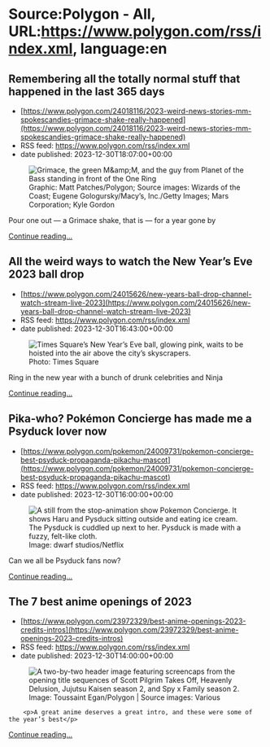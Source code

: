 # Source:Polygon -  All, URL:https://www.polygon.com/rss/index.xml, language:en

## Remembering all the totally normal stuff that happened in the last 365 days
 - [https://www.polygon.com/24018116/2023-weird-news-stories-mm-spokescandies-grimace-shake-really-happened](https://www.polygon.com/24018116/2023-weird-news-stories-mm-spokescandies-grimace-shake-really-happened)
 - RSS feed: https://www.polygon.com/rss/index.xml
 - date published: 2023-12-30T18:07:00+00:00

<figure>
      <img alt="Grimace, the green M&amp;amp;M, and the guy from Planet of the Bass standing in front of the One Ring" src="https://cdn.vox-cdn.com/thumbor/CKFshmuh4tJP_CskHG1r8wqVT8M=/0x21:1909x1095/640x360/cdn.vox-cdn.com/uploads/chorus_image/image/73010032/cursed.0.jpg" />
        <figcaption>Graphic: Matt Patches/Polygon; Source images: Wizards of the Coast; Eugene Gologursky/Macy’s, Inc./Getty Images; Mars Corporation; Kyle Gordon</figcaption>
    </figure>

  <p>Pour one out — a Grimace shake, that is — for a year gone by</p>
  <p>
    <a href="https://www.polygon.com/24018116/2023-weird-news-stories-mm-spokescandies-grimace-shake-really-happened">Continue reading&hellip;</a>
  </p>

## All the weird ways to watch the New Year’s Eve 2023 ball drop
 - [https://www.polygon.com/24015626/new-years-ball-drop-channel-watch-stream-live-2023](https://www.polygon.com/24015626/new-years-ball-drop-channel-watch-stream-live-2023)
 - RSS feed: https://www.polygon.com/rss/index.xml
 - date published: 2023-12-30T16:43:00+00:00

<figure>
      <img alt="Times Square’s New Year’s Eve ball, glowing pink, waits to be hoisted into the air above the city’s skyscrapers." src="https://cdn.vox-cdn.com/thumbor/udqy1nfr7IYj9b-0BKQ2C1vRJG4=/0x0:1920x1080/640x360/cdn.vox-cdn.com/uploads/chorus_image/image/73009859/nye_ball.0.jpg" />
        <figcaption>Photo: Times Square</figcaption>
    </figure>

  <p>Ring in the new year with a bunch of drunk celebrities and Ninja</p>
  <p>
    <a href="https://www.polygon.com/24015626/new-years-ball-drop-channel-watch-stream-live-2023">Continue reading&hellip;</a>
  </p>

## Pika-who? Pokémon Concierge has made me a Psyduck lover now
 - [https://www.polygon.com/pokemon/24009731/pokemon-concierge-best-psyduck-propaganda-pikachu-mascot](https://www.polygon.com/pokemon/24009731/pokemon-concierge-best-psyduck-propaganda-pikachu-mascot)
 - RSS feed: https://www.polygon.com/rss/index.xml
 - date published: 2023-12-30T16:00:00+00:00

<figure>
      <img alt="A still from the stop-animation show Pokemon Concierge. It shows Haru and Pysduck sitting outside and eating ice cream. The Pysduck is cuddled up next to her. Pysduck is made with a fuzzy, felt-like cloth." src="https://cdn.vox-cdn.com/thumbor/JnLUucS3BUWY_EB7sDoH6B6P9ws=/0x0:1920x1080/640x360/cdn.vox-cdn.com/uploads/chorus_image/image/73009750/PokemonConcierge_MT_02.0.jpg" />
        <figcaption>Image: dwarf studios/Netflix</figcaption>
    </figure>

  <p>Can we all be Psyduck fans now?</p>
  <p>
    <a href="https://www.polygon.com/pokemon/24009731/pokemon-concierge-best-psyduck-propaganda-pikachu-mascot">Continue reading&hellip;</a>
  </p>

## The 7 best anime openings of 2023
 - [https://www.polygon.com/23972329/best-anime-openings-2023-credits-intros](https://www.polygon.com/23972329/best-anime-openings-2023-credits-intros)
 - RSS feed: https://www.polygon.com/rss/index.xml
 - date published: 2023-12-30T14:00:00+00:00

<figure>
      <img alt="A two-by-two header image featuring screencaps from the opening title sequences of Scott Pilgrim Takes Off, Heavenly Delusion, Jujutsu Kaisen season 2, and Spy x Family season 2." src="https://cdn.vox-cdn.com/thumbor/Z08rZmtDCNxTStGMjDDC2QZHKHI=/0x97:1854x1140/640x360/cdn.vox-cdn.com/uploads/chorus_image/image/73009479/best_anime_openings_2023_polygon.0.jpg" />
        <figcaption>Image: Toussaint Egan/Polygon | Source images: Various</figcaption>
    </figure>


  		<p>A great anime deserves a great intro, and these were some of the year’s best</p>
  <p>
    <a href="https://www.polygon.com/23972329/best-anime-openings-2023-credits-intros">Continue reading&hellip;</a>
  </p>

